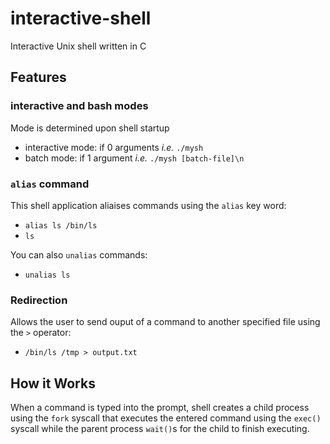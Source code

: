 # interactive-shell
Interactive Unix shell written in C

## Features

### interactive and bash modes

Mode is determined upon shell startup

- interactive mode: if 0 arguments *i.e.* `./mysh` 
- batch mode: if 1 argument *i.e.* `./mysh [batch-file]\n`

###  `alias` command

This shell application aliaises commands using the `alias` key word:

- `alias ls /bin/ls`
- `ls`

You can also `unalias` commands:

- `unalias ls`

### Redirection

Allows the user to send ouput of a command to another specified file using the `>` operator:

- `/bin/ls /tmp > output.txt`

## How it Works
When a command is typed into the prompt, shell creates a child process using the `fork` syscall that executes the entered command using the `exec()` syscall while the parent process `wait()`s for the child to finish executing.
